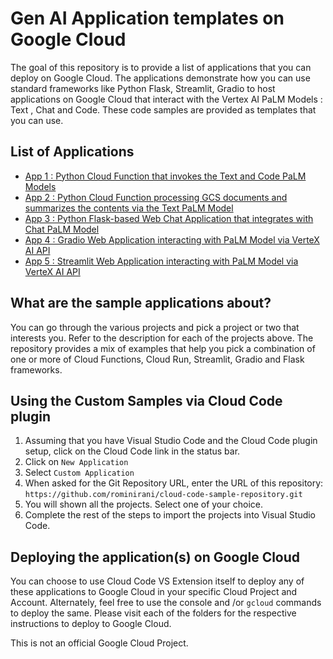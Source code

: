 # Gen AI Application templates on Google Cloud
The goal of this repository is to provide a list of applications that you can deploy on Google Cloud. The applications demonstrate how you can use standard frameworks like Python Flask, Streamlit, Gradio to host applications on Google Cloud that interact with the Vertex AI PaLM Models : Text , Chat and Code. These code samples are provided as templates that you can use. 

## List of Applications 
- [App 1 : Python Cloud Function that invokes the Text and Code PaLM Models](app1-cf-python-vertexai-http)
- [App 2 : Python Cloud Function processing GCS documents and summarizes the contents via the Text PaLM Model](app2-cf-python-vertexai-gcs)
- [App 3 : Python Flask-based Web Chat Application that integrates with Chat PaLM Model](app3-cr-python-flask-vertexai)
- [App 4 : Gradio Web Application interacting with PaLM Model via VerteX AI API](app4-cr-python-gradio-vertexai)
- [App 5 : Streamlit Web Application interacting with PaLM Model via VerteX AI API](app5-cr-python-streamlit-vertexai)

## What are the sample applications about?
You can go through the various projects and pick a project or two that interests you. Refer to the description for each of the projects above. The repository provides a mix of examples that help you pick a combination of one or more of Cloud Functions, Cloud Run, Streamlit, Gradio and Flask frameworks.


## Using the Custom Samples via Cloud Code plugin

1. Assuming that you have Visual Studio Code and the Cloud Code plugin setup, click on the Cloud Code link in the status bar.
2. Click on `New Application`
3. Select `Custom Application`
4. When asked for the Git Repository URL, enter the URL of this repository: `https://github.com/rominirani/cloud-code-sample-repository.git`
5. You will shown all the projects. Select one of your choice.
6. Complete the rest of the steps to import the projects into Visual Studio Code.

## Deploying the application(s) on Google Cloud
You can choose to use Cloud Code VS Extension itself to deploy any of these applications to Google Cloud in your specific Cloud Project and Account. Alternately, feel free to use the console and /or `gcloud` commands to deploy the same. Please visit each of the folders for the respective instructions to deploy to Google Cloud. 

This is not an official Google Cloud Project.
